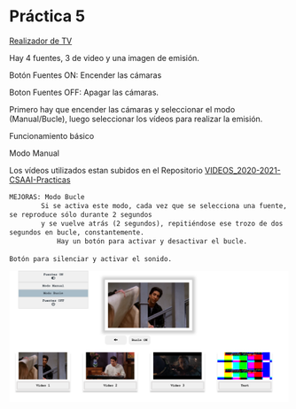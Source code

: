 # Práctica 5

[Realizador de TV](https://nirtika.github.io/2020-2021-CSAAI-Practicas/P5/)

Hay 4 fuentes, 3 de video y una imagen de emisión.

Botón Fuentes ON: Encender las cámaras

Boton Fuentes OFF: Apagar las cámaras.

Primero hay que encender las cámaras y seleccionar el modo (Manual/Bucle), luego seleccionar los vídeos para realizar la emisión.

Funcionamiento básico

Modo Manual

Los vídeos utilizados estan subidos en el Repositorio [ VIDEOS_2020-2021-CSAAI-Practicas ](https://github.com/nirtika/VIDEOS_2020-2021-CSAAI-Practicas)

    MEJORAS: Modo Bucle
            Si se activa este modo, cada vez que se selecciona una fuente, se reproduce sólo durante 2 segundos
            y se vuelve atrás (2 segundos), repitiéndose ese trozo de dos segundos en bucle, constantemente.
                Hay un botón para activar y desactivar el bucle.

    Botón para silenciar y activar el sonido.

![](img/Realizador_de_TV.png)
